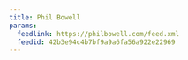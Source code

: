 ```yaml
---
title: Phil Bowell
params:
  feedlink: https://philbowell.com/feed.xml
  feedid: 42b3e94c4b7bf9a9a6fa56a922e22969
---
```

